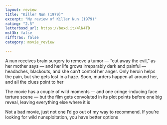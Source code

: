 ```yaml
---
layout: review
title: "Killer Nun (1979)"
excerpt: "My review of Killer Nun (1979)"
rating: "2.5"
letterboxd_url: https://boxd.it/4lN4TD
mst3k: false
rifftrax: false
category: movie_review

---
```


A nun receives brain surgery to remove a tumor — “cut away the evil,” as her mother says — and her life grows irreparably dark and painful — headaches, blackouts, and she can’t control her anger. Only heroin helps the pain, but she gets lost in a haze. Soon, murders happen all around her, and all the clues point to her

The movie has a couple of wild moments — and one cringe-inducing face torture scene — but the film gets convoluted in its plot points before one big reveal, leaving everything else where it is

Not a bad movie, just not one I’d go out of my way to recommend. If you’re looking for wild nunsploitation, you have better options